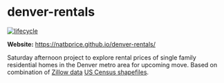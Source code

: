 
<!-- README.md is generated from README.Rmd. Please edit that file -->

# denver-rentals

[![lifecycle](https://img.shields.io/badge/lifecycle-experimental-orange.svg)](https://www.tidyverse.org/lifecycle/#experimental)

**Website:** <https://natbprice.github.io/denver-rentals/>

Saturday afternoon project to explore rental prices of single family
residential homes in the Denver metro area for upcoming move. Based on
combination of [Zillow data](https://www.zillow.com/research/data/) [US
Census
shapefiles](https://www.census.gov/geographies/mapping-files/time-series/geo/tiger-line-file.2018.html).
